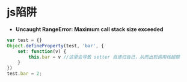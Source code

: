 # js陷阱

- **Uncaught RangeError: Maximum call stack size exceeded**
```javascript
var test = {}
Object.defineProperty(test, 'bar', {
	set: function(v) {
 		this.bar = v //这里会导致 setter 自递归自己，从而出现调用栈超额
	}
})
test.bar = 2;
```
